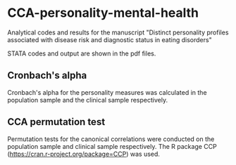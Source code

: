 # CCA-personality-mental-health
 
 Analytical codes and results for the manuscript "Distinct personality profiles associated with disease risk and diagnostic status in eating disorders"  
 
 STATA codes and output are shown in the pdf files.  
 
## Cronbach's alpha
 Cronbach's alpha for the personality measures was calculated in the population sample and the clinical sample respectively.  

## CCA permutation test
 Permutation tests for the canonical correlations were conducted on the population sample and clinical sample respectively. The R package CCP (https://cran.r-project.org/package=CCP) was used.  
 